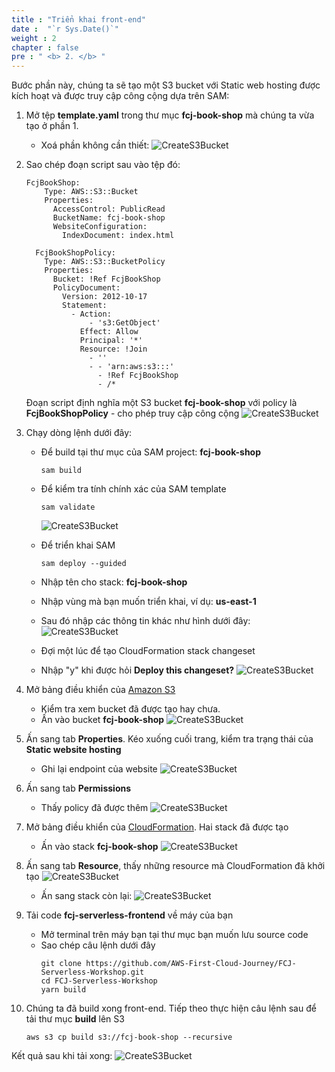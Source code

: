 ```yaml
---
title : "Triển khai front-end"
date :  "`r Sys.Date()`" 
weight : 2 
chapter : false
pre : " <b> 2. </b> "
---
```

Bước phần này, chúng ta sẽ tạo một S3 bucket với Static web hosting được kích hoạt và được truy cập công cộng dựa trên SAM:

1. Mở tệp **template.yaml** trong thư mục **fcj-book-shop** mà chúng ta vừa tạo ở phần 1.
    - Xoá phần không cần thiết:
![CreateS3Bucket](/images/1/11.png?width=90pc)

2. Sao chép đoạn script sau vào tệp đó: 
      ```
      FcjBookShop:
          Type: AWS::S3::Bucket
          Properties:
            AccessControl: PublicRead
            BucketName: fcj-book-shop
            WebsiteConfiguration:
              IndexDocument: index.html

        FcjBookShopPolicy:
          Type: AWS::S3::BucketPolicy
          Properties:
            Bucket: !Ref FcjBookShop
            PolicyDocument:
              Version: 2012-10-17
              Statement:
                - Action: 
                    - 's3:GetObject'
                  Effect: Allow
                  Principal: '*'
                  Resource: !Join
                    - ''
                    - - 'arn:aws:s3:::'
                      - !Ref FcjBookShop
                      - /*
      ```
    Đoạn script định nghĩa một S3 bucket **fcj-book-shop** với policy là **FcjBookShopPolicy** - cho phép truy cập công cộng
![CreateS3Bucket](/images/1/12.png?width=90pc)

3. Chạy dòng lệnh dưới đây:
    - Để build tại thư mục của SAM project: **fcj-book-shop**
        ```
        sam build
        ```
    - Để kiểm tra tính chính xác của SAM template
        ```
        sam validate
        ```
      ![CreateS3Bucket](/images/1/13.png?width=90pc)

    - Để triển khai SAM
        ```
        sam deploy --guided
        ```
    - Nhập tên cho stack: **fcj-book-shop**
    - Nhập vùng mà bạn muốn triển khai, ví dụ: **us-east-1**
    - Sau đó nhập các thông tin khác như hình dưới đây:
![CreateS3Bucket](/images/1/14.png?width=90pc)
    - Đợi một lúc để tạo CloudFormation stack changeset
    - Nhập "y" khi được hỏi **Deploy this changeset?**
![CreateS3Bucket](/images/1/15.png?width=90pc)

4. Mở bảng điều khiển của [Amazon S3](https://s3.console.aws.amazon.com/s3/buckets?region=ap-southeast-1&region=ap-southeast-1)
    - Kiểm tra xem bucket đã được tạo hay chưa.
    - Ấn vào bucket **fcj-book-shop**
![CreateS3Bucket](/images/1/16.png?width=90pc)

6. Ấn sang tab **Properties**. Kéo xuống cuối trang, kiểm tra trạng thái của **Static website hosting**
    - Ghi lại endpoint của website
![CreateS3Bucket](/images/1/17.png?width=90pc)

8. Ấn sang tab **Permissions**
    - Thấy policy đã được thêm
![CreateS3Bucket](/images/1/18.png?width=90pc)

9. Mở bảng điều khiển của [CloudFormation](https://ap-southeast-1.console.aws.amazon.com/cloudformation/home?region=ap-southeast-1#/stacks?filteringStatus=active&filteringText=&viewNested=true&hideStacks=false). Hai stack đã được tạo
    - Ấn vào stack **fcj-book-shop**
![CreateS3Bucket](/images/1/19.png?width=90pc)
10. Ấn sang tab **Resource**, thấy những resource mà CloudFormation đã khởi tạo
![CreateS3Bucket](/images/1/20.png?width=90pc)
    - Ấn sang stack còn lại:
![CreateS3Bucket](/images/1/21.png?width=90pc)

11. Tải code **fcj-serverless-frontend** về máy của bạn
    - Mở terminal trên máy bạn tại thư mục bạn muốn lưu source code
    - Sao chép câu lệnh dưới đây
        ```
        git clone https://github.com/AWS-First-Cloud-Journey/FCJ-Serverless-Workshop.git
        cd FCJ-Serverless-Workshop
        yarn build
        ```
12. Chúng ta đã build xong front-end. Tiếp theo thực hiện câu lệnh sau để tải thư mục **build** lên S3
      ```
      aws s3 cp build s3://fcj-book-shop --recursive
      ```
Kết quả sau khi tải xong:
![CreateS3Bucket](/images/1/22.png?width=90pc)



